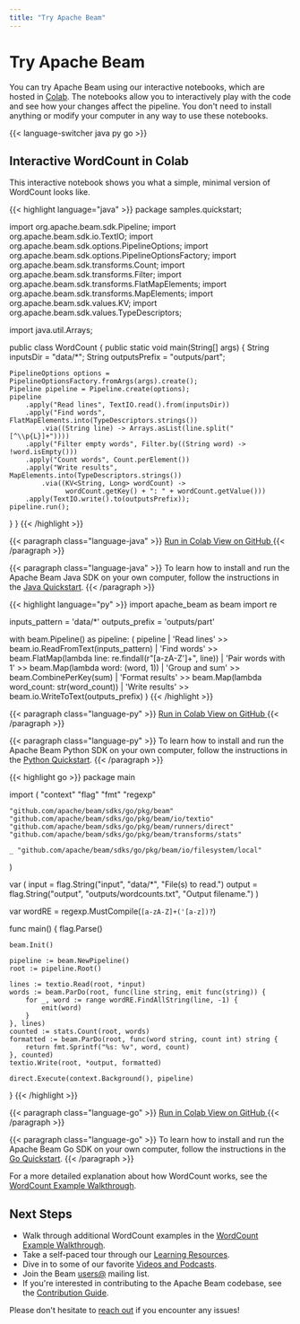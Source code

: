 ```yaml
---
title: "Try Apache Beam"
---
```

<!--
Licensed under the Apache License, Version 2.0 (the "License");
you may not use this file except in compliance with the License.
You may obtain a copy of the License at

http://www.apache.org/licenses/LICENSE-2.0

Unless required by applicable law or agreed to in writing, software
distributed under the License is distributed on an "AS IS" BASIS,
WITHOUT WARRANTIES OR CONDITIONS OF ANY KIND, either express or implied.
See the License for the specific language governing permissions and
limitations under the License.
-->

# Try Apache Beam

You can try Apache Beam using our interactive notebooks, which are hosted in [Colab](https://colab.research.google.com). The notebooks allow you to interactively play with the code and see how your changes affect the pipeline. You don't need to install anything or modify your computer in any way to use these notebooks.

{{< language-switcher java py go >}}

## Interactive WordCount in Colab

This interactive notebook shows you what a simple, minimal version of WordCount looks like.

{{< highlight language="java" >}}
package samples.quickstart;

import org.apache.beam.sdk.Pipeline;
import org.apache.beam.sdk.io.TextIO;
import org.apache.beam.sdk.options.PipelineOptions;
import org.apache.beam.sdk.options.PipelineOptionsFactory;
import org.apache.beam.sdk.transforms.Count;
import org.apache.beam.sdk.transforms.Filter;
import org.apache.beam.sdk.transforms.FlatMapElements;
import org.apache.beam.sdk.transforms.MapElements;
import org.apache.beam.sdk.values.KV;
import org.apache.beam.sdk.values.TypeDescriptors;

import java.util.Arrays;

public class WordCount {
  public static void main(String[] args) {
    String inputsDir = "data/*";
    String outputsPrefix = "outputs/part";

    PipelineOptions options = PipelineOptionsFactory.fromArgs(args).create();
    Pipeline pipeline = Pipeline.create(options);
    pipeline
        .apply("Read lines", TextIO.read().from(inputsDir))
        .apply("Find words", FlatMapElements.into(TypeDescriptors.strings())
            .via((String line) -> Arrays.asList(line.split("[^\\p{L}]+"))))
        .apply("Filter empty words", Filter.by((String word) -> !word.isEmpty()))
        .apply("Count words", Count.perElement())
        .apply("Write results", MapElements.into(TypeDescriptors.strings())
            .via((KV<String, Long> wordCount) ->
                  wordCount.getKey() + ": " + wordCount.getValue()))
        .apply(TextIO.write().to(outputsPrefix));
    pipeline.run();
  }
}
{{< /highlight >}}

{{< paragraph class="language-java" >}}
<a class="button button--primary" target="_blank"
  href="https://colab.sandbox.google.com/github/{{< param branch_repo >}}/examples/notebooks/get-started/try-apache-beam-java.ipynb">
  Run in Colab
</a>
<a class="button button--primary" target="_blank"
  href="https://github.com/{{< param branch_repo >}}/examples/notebooks/get-started/try-apache-beam-java.ipynb">
  View on GitHub
</a>
{{< /paragraph >}}

{{< paragraph class="language-java" >}}
To learn how to install and run the Apache Beam Java SDK on your own computer, follow the instructions in the <a href="/get-started/quickstart-java">Java Quickstart</a>.
{{< /paragraph >}}

{{< highlight language="py" >}}
import apache_beam as beam
import re

inputs_pattern = 'data/*'
outputs_prefix = 'outputs/part'

with beam.Pipeline() as pipeline:
  (
      pipeline
      | 'Read lines' >> beam.io.ReadFromText(inputs_pattern)
      | 'Find words' >> beam.FlatMap(lambda line: re.findall(r"[a-zA-Z']+", line))
      | 'Pair words with 1' >> beam.Map(lambda word: (word, 1))
      | 'Group and sum' >> beam.CombinePerKey(sum)
      | 'Format results' >> beam.Map(lambda word_count: str(word_count))
      | 'Write results' >> beam.io.WriteToText(outputs_prefix)
  )
{{< /highlight >}}

{{< paragraph class="language-py" >}}
<a class="button button--primary" target="_blank"
  href="https://colab.sandbox.google.com/github/{{< param branch_repo >}}/examples/notebooks/get-started/try-apache-beam-py.ipynb">
  Run in Colab
</a>
<a class="button button--primary" target="_blank"
  href="https://github.com/{{< param branch_repo >}}/examples/notebooks/get-started/try-apache-beam-py.ipynb">
  View on GitHub
</a>
{{< /paragraph >}}

{{< paragraph class="language-py" >}}
To learn how to install and run the Apache Beam Python SDK on your own computer, follow the instructions in the <a href="/get-started/quickstart-py">Python Quickstart</a>.
{{< /paragraph >}}

{{< highlight go >}}
package main

import (
	"context"
	"flag"
	"fmt"
	"regexp"

	"github.com/apache/beam/sdks/go/pkg/beam"
	"github.com/apache/beam/sdks/go/pkg/beam/io/textio"
	"github.com/apache/beam/sdks/go/pkg/beam/runners/direct"
	"github.com/apache/beam/sdks/go/pkg/beam/transforms/stats"

	_ "github.com/apache/beam/sdks/go/pkg/beam/io/filesystem/local"
)

var (
	input = flag.String("input", "data/*", "File(s) to read.")
	output = flag.String("output", "outputs/wordcounts.txt", "Output filename.")
)

var wordRE = regexp.MustCompile(`[a-zA-Z]+('[a-z])?`)

func main() {
  flag.Parse()

	beam.Init()

	pipeline := beam.NewPipeline()
	root := pipeline.Root()

	lines := textio.Read(root, *input)
	words := beam.ParDo(root, func(line string, emit func(string)) {
		for _, word := range wordRE.FindAllString(line, -1) {
			emit(word)
		}
	}, lines)
	counted := stats.Count(root, words)
	formatted := beam.ParDo(root, func(word string, count int) string {
		return fmt.Sprintf("%s: %v", word, count)
	}, counted)
	textio.Write(root, *output, formatted)

	direct.Execute(context.Background(), pipeline)
}
{{< /highlight >}}

{{< paragraph class="language-go" >}}
<a class="button button--primary" target="_blank"
  href="https://colab.sandbox.google.com/github/{{< param branch_repo >}}/examples/notebooks/get-started/try-apache-beam-go.ipynb">
  Run in Colab
</a>
<a class="button button--primary" target="_blank"
  href="https://github.com/{{< param branch_repo >}}/examples/notebooks/get-started/try-apache-beam-go.ipynb">
  View on GitHub
</a>
{{< /paragraph >}}

{{< paragraph class="language-go" >}}
To learn how to install and run the Apache Beam Go SDK on your own computer, follow the instructions in the <a href="/get-started/quickstart-go">Go Quickstart</a>.
{{< /paragraph >}}

For a more detailed explanation about how WordCount works, see the [WordCount Example Walkthrough](/get-started/wordcount-example).

## Next Steps

* Walk through additional WordCount examples in the [WordCount Example Walkthrough](/get-started/wordcount-example).
* Take a self-paced tour through our [Learning Resources](/documentation/resources/learning-resources).
* Dive in to some of our favorite [Videos and Podcasts](/documentation/resources/videos-and-podcasts).
* Join the Beam [users@](/community/contact-us) mailing list.
* If you're interested in contributing to the Apache Beam codebase, see the [Contribution Guide](/contribute).

Please don't hesitate to [reach out](/community/contact-us) if you encounter any issues!

